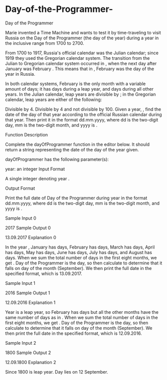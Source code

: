 # Day-of-the-Programmer-
Day of the Programmer

Marie invented a Time Machine and wants to test it by time-traveling to visit Russia on the Day of the Programmer (the day of the year) during a year in the inclusive range from 1700 to 2700.

From 1700 to 1917, Russia's official calendar was the Julian calendar; since 1919 they used the Gregorian calendar system. The transition from the Julian to Gregorian calendar system occurred in , when the next day after January  was February . This means that in , February  was the  day of the year in Russia.

In both calendar systems, February is the only month with a variable amount of days; it has  days during a leap year, and days during all other years. In the Julian calendar, leap years are divisible by ; in the Gregorian calendar, leap years are either of the following:

Divisible by 4.
Divisible by 4 and not divisible by 100.
Given a year, , find the date of the  day of that year according to the official Russian calendar during that year. Then print it in the format dd.mm.yyyy, where dd is the two-digit day, mm is the two-digit month, and yyyy is .


Function Description

Complete the dayOfProgrammer function in the editor below. It should return a string representing the date of the  day of the year given.

dayOfProgrammer has the following parameter(s):

year: an integer
Input Format

A single integer denoting year .


Output Format

Print the full date of Day of the Programmer during year  in the format dd.mm.yyyy, where dd is the two-digit day, mm is the two-digit month, and yyyy is .

Sample Input 0

2017
Sample Output 0

13.09.2017
Explanation 0

In the year , January has  days, February has  days, March has  days, April has  days, May has  days, June has  days, July has  days, and August has  days. When we sum the total number of days in the first eight months, we get . Day of the Programmer is the  day, so then calculate  to determine that it falls on day  of the  month (September). We then print the full date in the specified format, which is 13.09.2017.

Sample Input 1

2016
Sample Output 1

12.09.2016
Explanation 1

Year  is a leap year, so February has  days but all the other months have the same number of days as in . When we sum the total number of days in the first eight months, we get . Day of the Programmer is the  day, so then calculate  to determine that it falls on day  of the month (September). We then print the full date in the specified format, which is 12.09.2016.

Sample Input 2

1800
Sample Output 2

12.09.1800
Explanation 2

Since 1800 is leap year. Day lies on 12 September.

